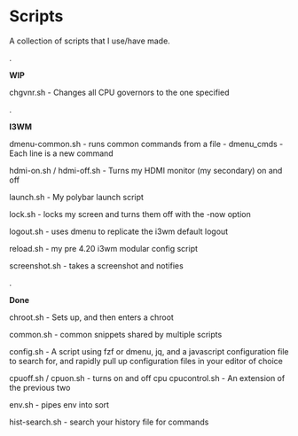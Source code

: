 # Scripts
A collection of scripts that I use/have made.

.

**WIP**

chgvnr.sh - Changes all CPU governors to the one specified

.

**I3WM**

dmenu-common.sh - runs common commands from a file
    - dmenu_cmds - Each line is a new command

hdmi-on.sh / hdmi-off.sh - Turns my HDMI monitor (my secondary) on and off

launch.sh - My polybar launch script

lock.sh - locks my screen and turns them off with the -now option

logout.sh - uses dmenu to replicate the i3wm default logout

reload.sh - my pre 4.20 i3wm modular config script

screenshot.sh - takes a screenshot and notifies

.

**Done**

chroot.sh - Sets up, and then enters a chroot

common.sh - common snippets shared by multiple scripts

config.sh - A script using fzf or dmenu, jq, and a javascript configuration
              file to search for, and rapidly pull up configuration files in
              your editor of choice

cpuoff.sh / cpuon.sh - turns on and off cpu
cpucontrol.sh - An extension of the previous two

env.sh - pipes env into sort

hist-search.sh - search your history file for commands

